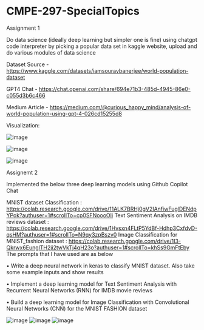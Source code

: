 # CMPE-297-SpecialTopics

Assignment 1 

Do data science (ideally deep learning but simpler one is fine)  using chatgpt code interpreter by picking a popular data set in kaggle website, upload and do various modules of data science

Dataset Source - https://www.kaggle.com/datasets/iamsouravbanerjee/world-population-dataset

GPT4 Chat - https://chat.openai.com/share/694e71b3-485d-4945-86e0-c055d3b6c466

Medium Article - https://medium.com/@curious_happy_mind/analysis-of-world-population-using-gpt-4-026cd15255d8

Visualization:

![image](https://github.com/Chaitra-B-V/CMPE-297-SpecialTopics/assets/112594201/ccb6b27b-40fd-4a3e-8ec3-6892946319ed)

![image](https://github.com/Chaitra-B-V/CMPE-297-SpecialTopics/assets/112594201/f5011526-e251-4b2c-bcb8-acff961b8b35)

![image](https://github.com/Chaitra-B-V/CMPE-297-SpecialTopics/assets/112594201/ce38b9d2-07c1-4840-a0eb-819f49076ecc)

Assignemt 2

Implemented the below three deep learning models using Github Copilot Chat

MNIST dataset Classification : https://colab.research.google.com/drive/11ALK7BRHj0gV2IAnfiwFuglDENdpYPok?authuser=1#scrollTo=cp0SFNoooOIi
Text Sentiment Analysis on IMDB reviews dataset : https://colab.research.google.com/drive/1Hvsxn4FLtP5YdBf-Hdhp3CxfdvD-qsHM?authuser=1#scrollTo=N9qy3zpBszv0
Image Classification for MNIST_fashion dataset : https://colab.research.google.com/drive/1I3-Qkrwx6EunglTH2ji2twVkTj4qH23o?authuser=1#scrollTo=khSs9GmFtEby
The prompts that I have used are as below

• Write a deep neural network in keras to classify MNIST dataset. Also take some example inputs and show results

• Implement a deep learning model for Text Sentiment Analysis with Recurrent Neural Networks (RNN) for IMDB movie reviews

• Build a deep learning model for Image Classification with Convolutional Neural Networks (CNN) for the MNIST FASHION dataset

![image](https://github.com/Chaitra-B-V/CMPE-297-SpecialTopics/assets/112594201/299ae393-95fd-4737-bce9-c0aae0ba7462)
![image](https://github.com/Chaitra-B-V/CMPE-297-SpecialTopics/assets/112594201/67c74bf5-6af5-455e-9f7f-e7450873bbb2)
![image](https://github.com/Chaitra-B-V/CMPE-297-SpecialTopics/assets/112594201/f96ebc47-975d-4e68-8f52-0b313c4af5e4)
